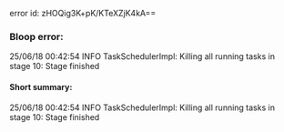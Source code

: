 error id: zHOQig3K+pK/KTeXZjK4kA==
### Bloop error:

25/06/18 00:42:54 INFO TaskSchedulerImpl: Killing all running tasks in stage 10: Stage finished
#### Short summary: 

25/06/18 00:42:54 INFO TaskSchedulerImpl: Killing all running tasks in stage 10: Stage finished